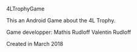 4LTrophyGame

This an Android Game about the 4L Trophy.

Game developper:
Mathis Rudloff
Valentin Rudloff

Created in March 2018